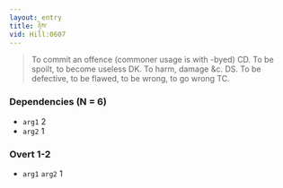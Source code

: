 ```yaml
---
layout: entry
title: ཉེས་
vid: Hill:0607
---
```

> To commit an offence (commoner usage is with -byed) CD\. To be spoilt, to become useless DK\. To harm, damage &c\. DS\. To be defective, to be flawed, to be wrong, to go wrong TC\.


### Dependencies (N = 6)
* `arg1` 2
* `arg2` 1


### Overt 1-2
* `arg1` `arg2` 1
